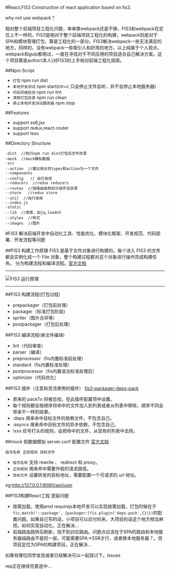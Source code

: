 #React,FIS3
Construction of react application based on fis3.

why not use webpack？

相对整个前端项目工程化问题，单单靠webpack还是不够，FIS3和webpack在定位上不一样的，FIS3是相对于整个前端项目工程化的构建，webpack则是对于SPA和模块管理打包，算是工程化的一部分。FIS3解决webpack一些无法满足的地方，同样的，没有webpack一些吸引人和好用的地方，以上纯属于个人观点。webpack和gulp都用过，一直在寻找对于不同应用的项目适合自己解决方案。这个项目算是author(本人)对FIS3的上手和对前端工程化探索。

##Npm Script
- `打包` npm run dist
- `本地开发测试` npm start(ctr+c 只会停止文件监听，并不会停止本地服务器)
- `代码风格检测` npm run lint
- `清除打包目录` npm run clean
- `停止本地开发测试服务器` npm stop

##Features

- support es6,jsx
- support redux,react-router
- support less

##Directory Structure

```
-dist  //执行npm run dist打包后文件目录
-mock  //mock模拟数据
-src
--action  //建议相关的types和action为一个文件
--components
--config   // 自行发挥
--reducers  //redux reducers
--routes  //按路由结构划分组件及目录
--store   //redux store
--util  //自行发挥
--index.js
-static
--lib  //类库，如jq,loadsh
--styles  //样式
--images  //图片
```

#FIS3
解决前端开发中自动化工具、性能优化、模块化框架、开发规范、代码部署、开发流程等问题

##FIS3 构建工作原理
FIS3 是基于文件对象进行构建的，每个进入 FIS3 的文件都会实例化成一个 File 对象，整个构建过程都对这个对象进行操作完成构建任务。
分为构建流程和编译流程。[官方文档](http://fis.baidu.com/fis3/docs/build.html#%E6%9E%84%E5%BB%BA%E6%B5%81%E7%A8%8B)

---
![FIS3 运行原理](https://raw.githubusercontent.com/fex-team/fis3/master/doc/docs/api/img/fis-compile-flow.png)

---

##FIS3 构建流程(打包过程)
- prepackager（打包前处理）
- packager（标准打包阶段）
- spriter（图片合并等）
- postpackager（打包后处理）

##FIS3 编译流程(单文件编译)
- lint（代码审查）
- parser（编译）
- preprocessor（fis内置标准前处理）
- standard（fis内置标准处理）
- postprocessor（fis内置语法标准处理后）
- optimizer（代码优化）

##FIS3 插件（注意和灵活使用的插件）
[fis3-packager-deps-pack](https://github.com/fex-team/fis3-packager-deps-pack)

- 原来的 packTo 将被忽视，在此插件配置项中设置。
- 每个规则都会按顺序将命中的文件加入到列表或者从列表中移除，顺序不同会带来不一样的结果。
- :deps 用来命中目标文件的依赖文件，不包含自己。
- :asyncs 用来命中目标文件的异步依赖，不包含自己。
- !xxx 叹号打头的规则，会把命中的文件，从现有的列表中去除。


##mock 假数据模拟
server.conf 配置文件 [官方文档](http://fis.baidu.com/fis3/docs/node-mock.html)

```
指令名称 正则规则 目标文件
```

- `指令名称` 支持 rewrite 、 redirect 和 proxy。
- `正则规则` 用来命中需要作假的请求路径。
- `目标文件` 设置转发的目标地址，需要配置一个可请求的 url 地址。

eg:http://127.0.0.1:8080/api/user

##FIS3构建React工程 遗留问题
- 按需加载，使用amd requirejs本地开发可以实现按需加载，打包时候在于`fis.match('::package', {packager:[fis.plugin('deps-pack',{})})`的配置问题。如果自己写的话，小项目可以应付的来，大项目的话这个地方相当麻烦。如何实现自动化，正在解决...
- 前端路由跳转后刷新，找不到对应路由。问题点应该在于SPA的路由和本地服务器端路由不是同一层，可能需要SPA->SSR才行，或者换本地服务器？。但项目定位为SPA的构建项目。正在解决...

如果有哪位同学发现或者已经解决可以一起探讨下。lssues

rep正在继续完善途中...